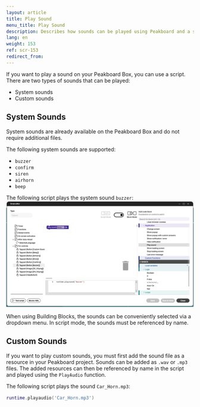 ```yaml
---
layout: article
title: Play Sound
menu_title: Play Sound
description: Describes how sounds can be played using Peakboard and a script.
lang: en
weight: 153
ref: scr-153
redirect_from:
---
```


If you want to play a sound on your Peakboard Box, you can use a script. There are two types of sounds that can be played:
- System sounds
- Custom sounds

## System Sounds
System sounds are already available on the Peakboard Box and do not require additional files.

The following system sounds are supported:
- `buzzer`
- `confirm`
- `siren`
- `airhorn`
- `beep`

The following script plays the system sound `buzzer`:
![Play sound](/assets/images/scripting/Scripting_Beispiele/play-sound/en-play-sound-script.png)

When using Building Blocks, the sounds can be conveniently selected via a dropdown menu. In script mode, the sounds must be referenced by name.

## Custom Sounds
If you want to play custom sounds, you must first add the sound file as a resource in your Peakboard project. Sounds can be added as `.wav` or `.mp3` files. The added resources can then be referenced by name in the script and played using the `PlayAudio` function.

The following script plays the sound `Car_Horn.mp3`:
```lua
runtime.playaudio('Car_Horn.mp3')
```